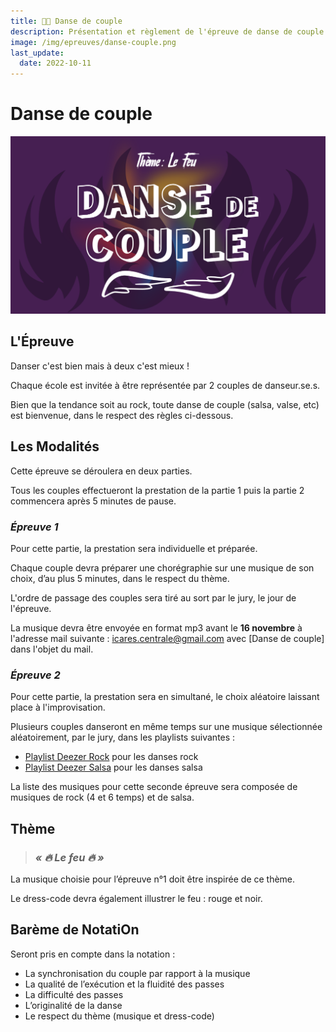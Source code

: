 ```yaml
---
title: 💃🕺 Danse de couple
description: Présentation et règlement de l'épreuve de danse de couple
image: /img/epreuves/danse-couple.png
last_update:
  date: 2022-10-11
---
```


# Danse de couple

![](/img/epreuves/danse-couple.png)

## L'Épreuve

Danser c'est bien mais à deux c'est mieux ! 

Chaque école est invitée à être représentée par 2 couples de danseur.se.s. 

Bien que la tendance soit au rock, toute danse de couple (salsa, valse, etc) est bienvenue, dans le respect des règles ci-dessous. 



## Les Modalités

Cette épreuve se déroulera en deux parties. 

Tous les couples effectueront la prestation de la partie 1 puis la partie 2 commencera après 5 minutes de pause. 

### *Épreuve 1*

Pour cette partie, la prestation sera individuelle et préparée.

Chaque couple devra préparer une chorégraphie sur une musique de son choix, d’au plus 5 minutes, dans le respect du thème. 

L'ordre de passage des couples sera tiré au sort par le jury, le jour de l'épreuve.

La musique devra être envoyée en format mp3 avant le **16 novembre** à l'adresse mail suivante : [icares.centrale@gmail.com](mailto:icares.centrale@gmail.com) avec [Danse de couple] dans l'objet du mail.

### *Épreuve 2* 

Pour cette partie, la prestation sera en simultané, le choix aléatoire laissant place à l'improvisation.

Plusieurs couples danseront en même temps sur une musique sélectionnée aléatoirement, par le jury, dans les playlists suivantes :
* [Playlist Deezer Rock](https://deezer.page.link/jcf6aeK9bcD1L3R77) pour les danses rock
* [Playlist Deezer Salsa](https://deezer.page.link/ESw4z6EjaFeFC5ubA) pour les danses salsa

La liste des musiques pour cette seconde épreuve sera composée de musiques de rock (4 et 6 temps) et de salsa. 



## Thème

> ### ***« 🔥 Le feu 🔥 »***

La musique choisie pour l’épreuve n°1 doit être inspirée de ce thème. 

Le dress-code devra également illustrer le feu : rouge et noir. 



## Barème de NotatiOn

Seront pris en compte dans la notation :
* La synchronisation du couple par rapport à la musique
* La qualité de l’exécution et la fluidité des passes
* La difficulté des passes
* L’originalité de la danse
* Le respect du thème (musique et dress-code)
